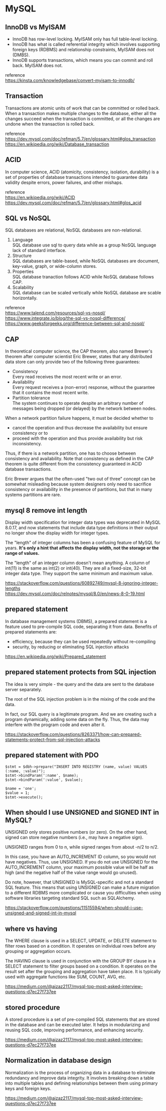 # MySQL

## InnoDB vs MyISAM

- InnoDB has row-level locking. MyISAM only has full table-level locking.
- InnoDB has what is called referential integrity which involves supporting foreign keys (RDBMS) and relationship constraints, MyISAM does not (DMBS).
- InnoDB supports transactions, which means you can commit and roll back. MyISAM does not.

reference    
https://kinsta.com/knowledgebase/convert-myisam-to-innodb/  

## Transaction

Transactions are atomic units of work that can be committed or rolled back. When a transaction makes multiple changes to the database, either all the changes succeed when the transaction is committed, or all the changes are undone when the transaction is rolled back.

reference  
https://dev.mysql.com/doc/refman/5.7/en/glossary.html#glos_transaction  
https://en.wikipedia.org/wiki/Database_transaction

## ACID

In computer science, ACID (atomicity, consistency, isolation, durability) is a set of properties of database transactions intended to guarantee data validity despite errors, power failures, and other mishaps.

reference   
https://en.wikipedia.org/wiki/ACID
https://dev.mysql.com/doc/refman/5.7/en/glossary.html#glos_acid

## SQL vs NoSQL

SQL databases are relational, NoSQL databases are non-relational.
1. Language  
SQL database use sql to query data while as a group NoSQL language lack of standard interface.
2. Structure     
SQL databases are table-based, while NoSQL databases are document, key-value, graph, or wide-column stores.
3. Properties   
SQL database tranaction follows ACID while NoSQL database follows CAP.
4. Scalability   
SQL database can be scaled vertically while NoSQL database are scable horizontally.

reference      
https://www.talend.com/resources/sql-vs-nosql/  
https://www.integrate.io/blog/the-sql-vs-nosql-difference/  
https://www.geeksforgeeks.org/difference-between-sql-and-nosql/

## CAP

In theoretical computer science, the CAP theorem, also named Brewer's theorem after computer scientist Eric Brewer, states that any distributed data store can only provide two of the following three guarantees:  
- Consistency  
Every read receives the most recent write or an error.
- Availability      
Every request receives a (non-error) response, without the guarantee that it contains the most recent write.
- Partition tolerance   
The system continues to operate despite an arbitrary number of messages being dropped (or delayed) by the network between nodes.

When a network partition failure happens, it must be decided whether to
- cancel the operation and thus decrease the availability but ensure consistency or to
- proceed with the operation and thus provide availability but risk inconsistency.

Thus, if there is a network partition, one has to choose between consistency and availability. Note that consistency as defined in the CAP theorem is quite different from the consistency guaranteed in ACID database transactions.

Eric Brewer argues that the often-used "two out of three" concept can be somewhat misleading because system designers only need to sacrifice consistency or availability in the presence of partitions, but that in many systems partitions are rare.

## mysql 8 remove int length

Display width specification for integer data types was deprecated in MySQL 8.0.17, and now statements that include data type definitions in their output no longer show the display width for integer types.

The "length" of integer columns has been a confusing feature of MySQL for years. **It's only a hint that affects the display width, not the storage or the range of values.**

The "length" of an integer column doesn't mean anything. A column of int(11) is the same as int(2) or int(40). They are all a fixed-size, 32-bit integer data type. They support the same minimum and maximum value.


https://stackoverflow.com/questions/60892749/mysql-8-ignoring-integer-lengths  
https://dev.mysql.com/doc/relnotes/mysql/8.0/en/news-8-0-19.html  

## prepared statement

In database management systems (DBMS), a prepared statement is a feature used to pre-compile SQL code, separating it from data. Benefits of prepared statements are:
- efficiency, because they can be used repeatedly without re-compiling
- security, by reducing or eliminating SQL injection attacks

https://en.wikipedia.org/wiki/Prepared_statement  

## prepared statement protects from SQL injection

The idea is very simple - the query and the data are sent to the database server separately.

The root of the SQL injection problem is in the mixing of the code and the data.

In fact, our SQL query is a legitimate program. And we are creating such a program dynamically, adding some data on the fly. Thus, the data may interfere with the program code and even alter it.

https://stackoverflow.com/questions/8263371/how-can-prepared-statements-protect-from-sql-injection-attacks  

## prepared statement with PDO

`$stmt = $dbh->prepare("INSERT INTO REGISTRY (name, value) VALUES (:name, :value)");`  
`$stmt->bindParam(':name', $name);`  
`$stmt->bindParam(':value', $value);`

`$name = 'one';`  
`$value = 1;`  
`$stmt->execute();`  

## When should I use UNSIGNED and SIGNED INT in MySQL?

UNSIGNED only stores positive numbers (or zero). On the other hand, signed can store negative numbers (i.e., may have a negative sign).

UNSIGNED ranges from 0 to n, while signed ranges from about -n/2 to n/2.

In this case, you have an AUTO_INCREMENT ID column, so you would not have negatives. Thus, use UNSIGNED. If you do not use UNSIGNED for the AUTO_INCREMENT column, your maximum possible value will be half as high (and the negative half of the value range would go unused).

Do note, however, that UNSIGNED is MySQL-specific and not a standard SQL feature. This means that using UNSIGNED can make a future migration to a different RDBMS more complicated or cause you difficulties when using software libraries targeting standard SQL such as SQLAlchemy. 

https://stackoverflow.com/questions/11515594/when-should-i-use-unsigned-and-signed-int-in-mysql  

## where vs having

The WHERE clause is used in a SELECT, UPDATE, or DELETE statement to filter rows based on a condition. It operates on individual rows before any grouping or aggregation occurs. 

The HAVING clause is used in conjunction with the GROUP BY clause in a SELECT statement to filter groups based on a condition. It operates on the result set after the grouping and aggregation have taken place. It is typically used with aggregate functions like SUM, COUNT, AVG, etc.

https://medium.com/@aizaz2117/mysql-top-most-asked-interview-questions-d7ec27f737ee  

## stored procedure

A stored procedure is a set of pre-compiled SQL statements that are stored in the database and can be executed later. It helps in modularizing and reusing SQL code, improving performance, and enhancing security.

https://medium.com/@aizaz2117/mysql-top-most-asked-interview-questions-d7ec27f737ee  

## Normalization in database design

Normalization is the process of organizing data in a database to eliminate redundancy and improve data integrity. It involves breaking down a table into multiple tables and defining relationships between them using primary keys and foreign keys.

https://medium.com/@aizaz2117/mysql-top-most-asked-interview-questions-d7ec27f737ee  


